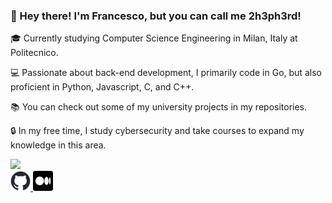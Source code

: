 ### 👋 Hey there! I'm Francesco, but you can call me 2h3ph3rd!

🎓 Currently studying Computer Science Engineering in Milan, Italy at Politecnico.

💻 Passionate about back-end development, I primarily code in Go, but also proficient in Python, Javascript, C, and C++.

📚 You can check out some of my university projects in my repositories.

🔒 In my free time, I study cybersecurity and take courses to expand my knowledge in this area.

<a href="https://www.codewars.com/users/2h3ph3rd">
    <img src="https://www.codewars.com/users/2h3ph3rd/badges/large" />
</a>

<br />

<a href="https://2h3ph3rd.github.io">
    <picture>
    <source media="(prefers-color-scheme: dark)" srcset="https://raw.githubusercontent.com/2h3ph3rd/2h3ph3rd/main/github-white.png">
    <source media="(prefers-color-scheme: light)" srcset="https://raw.githubusercontent.com/2h3ph3rd/2h3ph3rd/main/github.png">
    <img alt="Switch Github logo based on the theme applied." src="https://raw.githubusercontent.com/2h3ph3rd/2h3ph3rd/main/github.png" width="32">
    </picture>
</a>

<a href="https://2h3ph3rd.medium.com/">
    <img src="https://raw.githubusercontent.com/2h3ph3rd/2h3ph3rd/main/medium.png" width="32" />
</a>
